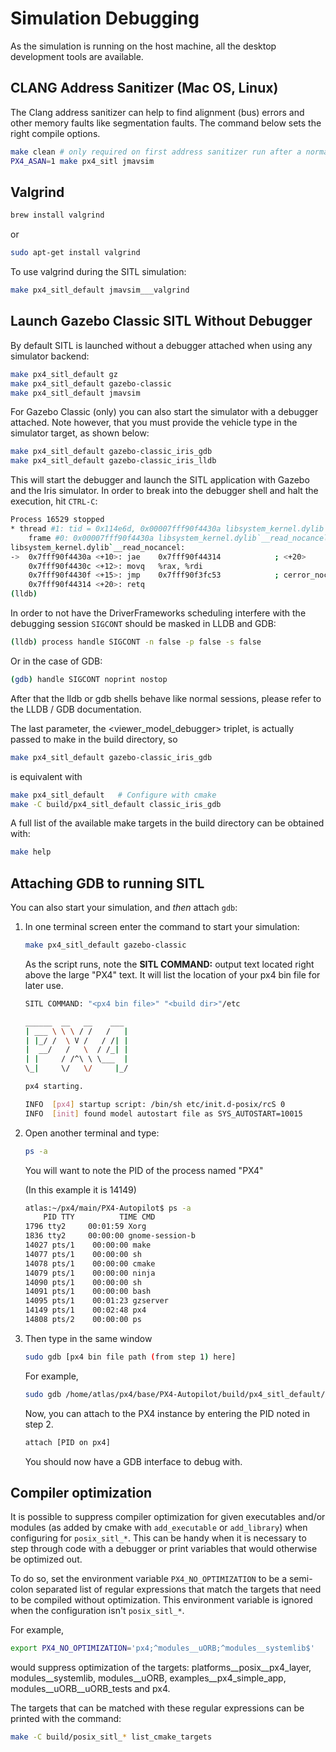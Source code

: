 # Simulation Debugging

As the simulation is running on the host machine, all the desktop development tools are available.

## CLANG Address Sanitizer (Mac OS, Linux)

The Clang address sanitizer can help to find alignment (bus) errors and other memory faults like segmentation faults. The command below sets the right compile options.

```sh
make clean # only required on first address sanitizer run after a normal build
PX4_ASAN=1 make px4_sitl jmavsim
```

## Valgrind

```sh
brew install valgrind
```

or

```sh
sudo apt-get install valgrind
```

To use valgrind during the SITL simulation:

```sh
make px4_sitl_default jmavsim___valgrind
```

## Launch Gazebo Classic SITL Without Debugger

By default SITL is launched without a debugger attached when using any simulator backend:

```sh
make px4_sitl_default gz
make px4_sitl_default gazebo-classic
make px4_sitl_default jmavsim
```

For Gazebo Classic (only) you can also start the simulator with a debugger attached.
Note however, that you must provide the vehicle type in the simulator target, as shown below:

```sh
make px4_sitl_default gazebo-classic_iris_gdb
make px4_sitl_default gazebo-classic_iris_lldb
```

This will start the debugger and launch the SITL application with Gazebo and the Iris simulator.
In order to break into the debugger shell and halt the execution, hit `CTRL-C`:

```sh
Process 16529 stopped
* thread #1: tid = 0x114e6d, 0x00007fff90f4430a libsystem_kernel.dylib`__read_nocancel + 10, name = 'px4', queue = 'com.apple.main-thread', stop reason = signal SIGSTOP
    frame #0: 0x00007fff90f4430a libsystem_kernel.dylib`__read_nocancel + 10
libsystem_kernel.dylib`__read_nocancel:
->  0x7fff90f4430a <+10>: jae    0x7fff90f44314            ; <+20>
    0x7fff90f4430c <+12>: movq   %rax, %rdi
    0x7fff90f4430f <+15>: jmp    0x7fff90f3fc53            ; cerror_nocancel
    0x7fff90f44314 <+20>: retq
(lldb)
```

In order to not have the DriverFrameworks scheduling interfere with the debugging session `SIGCONT` should be masked in LLDB and GDB:

```sh
(lldb) process handle SIGCONT -n false -p false -s false
```

Or in the case of GDB:

```sh
(gdb) handle SIGCONT noprint nostop
```

After that the lldb or gdb shells behave like normal sessions, please refer to the LLDB / GDB documentation.

The last parameter, the &lt;viewer_model_debugger&gt; triplet, is actually passed to make in the build directory, so

```sh
make px4_sitl_default gazebo-classic_iris_gdb
```

is equivalent with

```sh
make px4_sitl_default	# Configure with cmake
make -C build/px4_sitl_default classic_iris_gdb
```

A full list of the available make targets in the build directory can be obtained with:

```sh
make help
```

## Attaching GDB to running SITL

You can also start your simulation, and _then_ attach `gdb`:

1. In one terminal screen enter the command to start your simulation:

   ```sh
   make px4_sitl_default gazebo-classic
   ```

   As the script runs, note the **SITL COMMAND:** output text located right above the large "PX4" text.
   It will list the location of your px4 bin file for later use.

   ```sh
   SITL COMMAND: "<px4 bin file>" "<build dir>"/etc

   ______  __   __    ___
   | ___ \ \ \ / /   /   |
   | |_/ /  \ V /   / /| |
   |  __/   /   \  / /_| |
   | |     / /^\ \ \___  |
   \_|     \/   \/     |_/

   px4 starting.

   INFO  [px4] startup script: /bin/sh etc/init.d-posix/rcS 0
   INFO  [init] found model autostart file as SYS_AUTOSTART=10015
   ```

2. Open another terminal and type:

   ```sh
   ps -a
   ```

   You will want to note the PID of the process named "PX4"

   (In this example it is 14149)

   ```sh
   atlas:~/px4/main/PX4-Autopilot$ ps -a
       PID TTY          TIME CMD
   1796 tty2     00:01:59 Xorg
   1836 tty2     00:00:00 gnome-session-b
   14027 pts/1    00:00:00 make
   14077 pts/1    00:00:00 sh
   14078 pts/1    00:00:00 cmake
   14079 pts/1    00:00:00 ninja
   14090 pts/1    00:00:00 sh
   14091 pts/1    00:00:00 bash
   14095 pts/1    00:01:23 gzserver
   14149 pts/1    00:02:48 px4
   14808 pts/2    00:00:00 ps
   ```

3. Then type in the same window

   ```sh
   sudo gdb [px4 bin file path (from step 1) here]
   ```

   For example,

   ```sh
   sudo gdb /home/atlas/px4/base/PX4-Autopilot/build/px4_sitl_default/bin/px4
   ```

   Now, you can attach to the PX4 instance by entering the PID noted in step 2.

   ```sh
   attach [PID on px4]
   ```

   You should now have a GDB interface to debug with.

## Compiler optimization

It is possible to suppress compiler optimization for given executables and/or modules (as added by cmake with `add_executable` or `add_library`) when configuring
for `posix_sitl_*`.
This can be handy when it is necessary to step through code with a debugger or print variables that would otherwise be optimized out.

To do so, set the environment variable `PX4_NO_OPTIMIZATION` to be a semi-colon separated list of regular expressions that match the targets that need to be compiled without optimization.
This environment variable is ignored when the configuration isn&#39;t `posix_sitl_*`.

For example,

```sh
export PX4_NO_OPTIMIZATION='px4;^modules__uORB;^modules__systemlib$'
```

would suppress optimization of the targets: platforms\_\_posix\_\_px4_layer, modules\_\_systemlib, modules\_\_uORB, examples\_\_px4_simple_app, modules\_\_uORB\_\_uORB_tests and px4.

The targets that can be matched with these regular expressions can be printed with the command:

```sh
make -C build/posix_sitl_* list_cmake_targets
```
